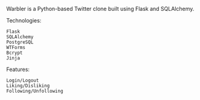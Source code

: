 Warbler is a Python-based Twitter clone built using Flask and SQLAlchemy.

Technologies:

    Flask
    SQLAlchemy
    PostgreSQL
    WTForms
    Bcrypt
    Jinja

Features:

    Login/Logout
    Liking/Disliking
    Following/Unfollowing

